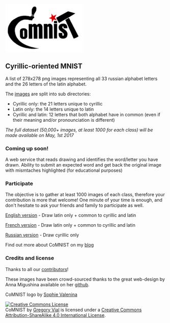 <img src="misc/logo.png" height="150">

## Cyrillic-oriented MNIST

A list of 278x278 png images representing all 33 russian alphabet letters and the 26 letters of the latin alphabet.

The [images](images/) are split into sub directories:
* Cyrillic only: the 21 letters unique to cyrillic
* Latin only: the 14 letters unique to latin
* Cyrillic and latin: 12 letters that both alphabet have in common (even if their meaning and/or pronounciation is different)

*The full dataset (50,000+ images, at least 1000 for each class) will be made available on May, 1st 2017*

### Coming up soon!
A web service that reads drawing and identifies the word/letter you have drawn.
Ability to submit an expected word and get back the original image with mismtaches highlighted (for educational purposes)

### Participate
The objective is to gather at least 1000 images of each class, therefore your contribution is more that welcome! One minute of your time is enough, and don't hesitate to ask your friends and family to participate as well.

[English version](http://comnist.gregvi.al) - Draw latin only + common to cyrillic and latin

[French version](http://comnist.gregvi.al/?fr) - Draw latin only + common to cyrillic and latin

[Russian version](http://comnist.gregvi.al/?ru) - Draw cyrillic only

Find out more about CoMNIST on my [blog](http://ds.gregvi.al/2017/02/28/CoMNIST/)

### Credits and license

Thanks to all our [contributors](misc/contributors.md)!

These images have been crowd-sourced thanks to the great web-design by Anna Migushina available on her [github](https://github.com/migusta/coMNIST).

CoMNIST logo by [Sophie Valenina](http://www.facebook.com/pg/catandtonicdesigns)

<a rel="license" href="http://creativecommons.org/licenses/by-sa/4.0/"><img alt="Creative Commons License" style="border-width:0" src="https://i.creativecommons.org/l/by-sa/4.0/88x31.png" /></a><br /><span xmlns:dct="http://purl.org/dc/terms/" property="dct:title">CoMNIST</span> by <a xmlns:cc="http://creativecommons.org/ns#" href="https://github.com/GregVial/CoMNIST" property="cc:attributionName" rel="cc:attributionURL">Gregory Vial</a> is licensed under a <a rel="license" href="http://creativecommons.org/licenses/by-sa/4.0/">Creative Commons Attribution-ShareAlike 4.0 International License</a>.
